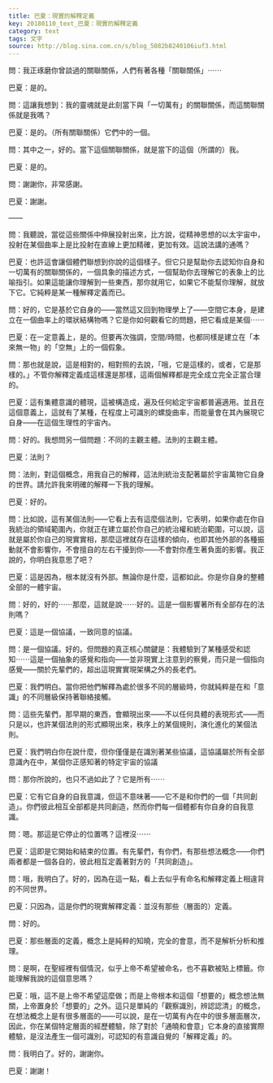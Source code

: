 ```yaml
---
title: 巴夏：現實的解釋定義
key: 20180110_text_巴夏：現實的解釋定義
category: text
tags: 文字
source: http://blog.sina.com.cn/s/blog_5082b8240106iuf3.html
---
```


問：我正琢磨你曾談過的關聯關係，人們有著各種「關聯關係」⋯⋯

巴夏：是的。

問：這讓我想到：我的靈魂就是此刻當下與「一切萬有」的關聯關係，而這關聯關係就是我嗎？

巴夏：是的。（所有關聯關係）它們中的一個。

問：其中之一，好的。當下這個關聯關係，就是當下的這個（所謂的）我。

巴夏：是的。

問：謝謝你，非常感謝。

巴夏：謝謝。

——

問：我聽說，當從這些關係中伸展投射出來，比方說，從精神思想的以太宇宙中，投射在某個曲率上是比投射在直線上更加精確，更加有效。這說法講的通嗎？

巴夏：也許這會讓個體們聯想到你說的這個樣子。但它只是幫助你去認知你自身和一切萬有的關聯關係的，一個具象的描述方式，一個幫助你去理解它的表象上的比喻指引。如果這能讓你理解到一些東西，那你就用它，如果它不能幫你理解，就放下它。它純粹是某一種解釋定義而已。

問：好的，它是基於它自身的——當然這又回到物理學上了——空間它本身，是建立在一個曲率上的環狀結構物嗎？它是你如何觀看它的問題，把它看成是某個⋯⋯

巴夏：在一定意義上，是的。但要再次強調，空間/時間，也都同樣是建立在「本來無一物」的「空無」上的一個假象。

問：那也就是說，這是相對的，相對照的去說，「哦，它是這樣的，或者，它是那樣的。」不管你解釋定義成這樣還是那樣，這兩個解釋都是完全成立完全正當合理的。

巴夏：這有集體意識的體現，這被構造成，遍及任何給定宇宙都普遍適用。並且在這個意義上，這就有了某種，在程度上可識別的螺旋曲率，而能量會在其內展現它自身——在這個生理性的宇宙內。

問：好的。我想問另一個問題：不同的主觀主體。法則的主觀主體。

巴夏：法則？

問：法則，對這個概念，用我自己的解釋，這法則統治支配著屬於宇宙萬物它自身的世界。請允許我來明確的解釋一下我的理解。

巴夏：好的。

問：比如說，這有某個法則——它看上去有這麼個法則，它表明，如果你處在你自我統治的領域範圍內，你就正在建立屬於你自己的統治權和統治範圍，可以說，這就是屬於你自己的現實實相，那麼這裡就存在這樣的傾向，也即其他外部的各種振動就不會影響你，不會擅自的左右干擾到你——不會對你產生著負面的影響。我正說的，你明白我意思了吧？

巴夏：這是因為，根本就沒有外部。無論你是什麼，這都如此。你是你自身的整體全部的一體宇宙。

問：好的，好的⋯⋯那麼，這就是說⋯⋯好的。這是一個影響著所有全部存在的法則嗎？

巴夏：這是一個協議，一致同意的協議。

問：是一個協議。好的。但問題的真正核心關鍵是：我體驗到了某種感受和認知⋯⋯這是一個抽象的感覺和指向——並非現實上注意到的察覺，而只是一個指向感覺——關於先輩們的，超出這現實實現架構之外的長老們。

巴夏：我們明白。當你把他們解釋為處於很多不同的層級時，你就純粹是在和「意識」的不同層級保持著聯絡接觸。

問：這些先輩們，那早期的東西，會顯現出來——不以任何具體的表現形式——而只是以，也許某個法則的形式顯現出來，秩序上的某個規則，演化進化的某個法則。

巴夏：我們明白你在說什麼，但你僅僅是在識別著某些協議，這協議屬於所有全部意識內在中，某個你正感知著的特定宇宙的協議

問：那你所說的，也只不過如此了？它是所有⋯⋯

巴夏：它有它自身的自我意識，但這不意味著——它不是和你們的一個「共同創造」。你們彼此相互全部都是共同創造，然而你們每一個體都有你自身的自我意識。

問：嗯。那這是它停止的位置嗎？這裡沒⋯⋯

巴夏：這即是它開始和結束的位置。有先輩們，有你們，有那些想法概念——你們兩者都是一個各自的，彼此相互定義著對方的「共同創造」。

問：哦，我明白了。好的，因為在這一點，看上去似乎有命名和解釋定義上相違背的不同世界。

巴夏：只因為，這是你們的現實解釋定義：並沒有那些（層面的）定義。

問：好的。

巴夏：那些層面的定義，概念上是純粹的知曉，完全的會意，而不是解析分析和推理。

問：是啊，在聖經裡有個情況，似乎上帝不希望被命名，也不喜歡被貼上標籤。你能理解我說的這個意思嗎？

巴夏：哦，這不是上帝不希望這麼做；而是上帝根本和這個「想要的」概念想法無關，上帝置身於「想要的」之外。這只是單純的「觀察識別，辨認認清」的概念，在想法概念上是有很多層面的——可以說，是在一切萬有內在中的很多層面層次，因此，你在某個特定層面的經歷體驗，除了對於「通曉和會意」它本身的直接實際體驗，是沒法產生一個可識別，可認知的有意識自覺的「解釋定義」的。

問：我明白了。好的，謝謝你。

巴夏：謝謝！
